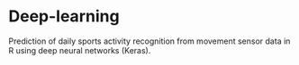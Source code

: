 # Deep-learning
Prediction of daily sports activity recognition from movement sensor data in R using deep neural networks (Keras).
